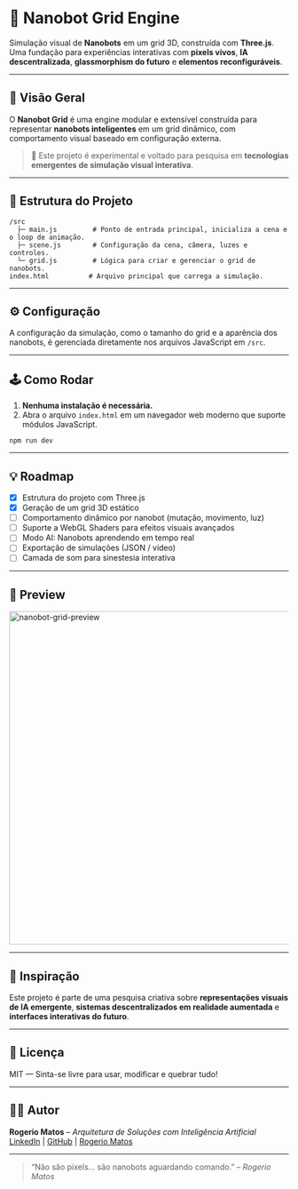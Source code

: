 # 🧠 Nanobot Grid Engine

Simulação visual de **Nanobots** em um grid 3D, construída com **Three.js**.  
Uma fundação para experiências interativas com **pixels vivos**, **IA descentralizada**, **glassmorphism do futuro** e **elementos reconfiguráveis**.

---

## 🚀 Visão Geral

O **Nanobot Grid** é uma engine modular e extensível construída para representar **nanobots inteligentes** em um grid dinâmico, com comportamento visual baseado em configuração externa.

> 📌 Este projeto é experimental e voltado para pesquisa em **tecnologias emergentes de simulação visual interativa**.

---

## 📁 Estrutura do Projeto

```
/src
  ├─ main.js         # Ponto de entrada principal, inicializa a cena e o loop de animação.
  ├─ scene.js        # Configuração da cena, câmera, luzes e controles.
  └─ grid.js         # Lógica para criar e gerenciar o grid de nanobots.
index.html          # Arquivo principal que carrega a simulação.
```

---

## ⚙️ Configuração

A configuração da simulação, como o tamanho do grid e a aparência dos nanobots, é gerenciada diretamente nos arquivos JavaScript em `/src`.

---

## 🕹️ Como Rodar

1.  **Nenhuma instalação é necessária.**
2.  Abra o arquivo `index.html` em um navegador web moderno que suporte módulos JavaScript.
```
npm run dev
```

---

## 💡 Roadmap

- [x] Estrutura do projeto com Three.js
- [x] Geração de um grid 3D estático
- [ ] Comportamento dinâmico por nanobot (mutação, movimento, luz)
- [ ] Suporte a WebGL Shaders para efeitos visuais avançados
- [ ] Modo AI: Nanobots aprendendo em tempo real
- [ ] Exportação de simulações (JSON / vídeo)
- [ ] Camada de som para sinestesia interativa

---

## 📸 Preview

<img src="preview.gif" alt="nanobot-grid-preview" width="600"/>

---

## 🧠 Inspiração

Este projeto é parte de uma pesquisa criativa sobre **representações visuais de IA emergente**, **sistemas descentralizados em realidade aumentada** e **interfaces interativas do futuro**.

---

## 📝 Licença

MIT — Sinta-se livre para usar, modificar e quebrar tudo!

---

## 🧙‍♂️ Autor

**Rogerio Matos** – _Arquitetura de Soluções com Inteligência Artificial_  
[LinkedIn](https://linkedin.com/in/seu-perfil) | [GitHub](https://github.com/seu-usuario) | [Rogerio Matos](https://youtube.com/@RogerioMatos75)

---

> “Não são pixels... são nanobots aguardando comando.” – *Rogerio Matos*